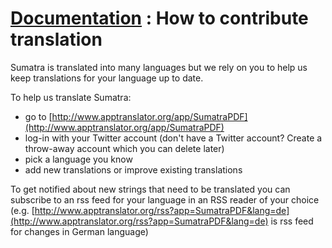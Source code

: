 # [Documentation](/docs/) : How to contribute translation

Sumatra is translated into many languages but we rely on you to help us keep translations for your language up to date.

To help us translate Sumatra:

- go to [http://www.apptranslator.org/app/SumatraPDF](http://www.apptranslator.org/app/SumatraPDF) 
- log-in with your Twitter account (don't have a Twitter account? Create a throw-away account which you can delete later)
- pick a language you know
- add new translations or improve existing translations

To get notified about new strings that need to be translated you can subscribe to an rss feed for your language in an RSS reader of your choice (e.g. [http://www.apptranslator.org/rss?app=SumatraPDF&lang=de](http://www.apptranslator.org/rss?app=SumatraPDF&lang=de) is rss feed for changes in German language)